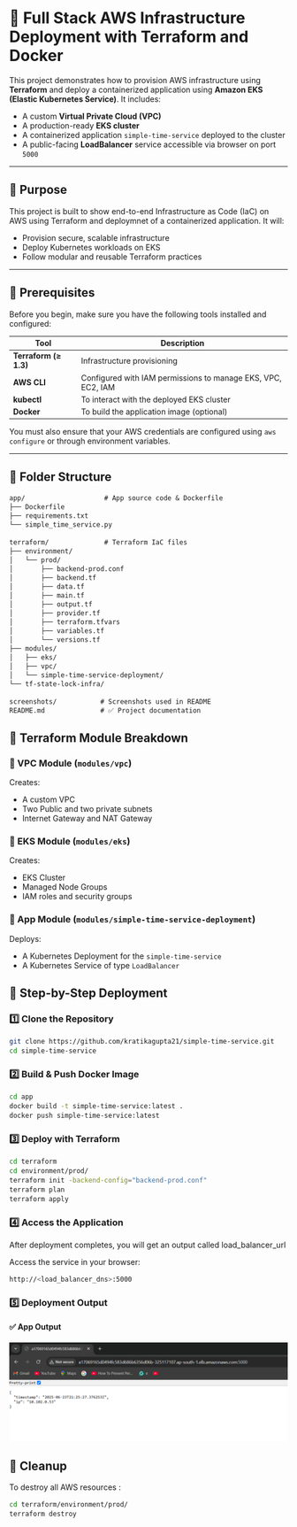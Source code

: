 # 🚀 Full Stack AWS Infrastructure Deployment with Terraform and Docker

This project demonstrates how to provision AWS infrastructure using **Terraform** and deploy a containerized application using **Amazon EKS (Elastic Kubernetes Service)**. It includes:

- A custom **Virtual Private Cloud (VPC)**
- A production-ready **EKS cluster**
- A containerized application `simple-time-service` deployed to the cluster
- A public-facing **LoadBalancer** service accessible via browser on port `5000`

---

## 📌 Purpose

This project is built to show end-to-end Infrastructure as Code (IaC) on AWS using Terraform and deploymnet of a containerized application. It will:

- Provision secure, scalable infrastructure
- Deploy Kubernetes workloads on EKS
- Follow modular and reusable Terraform practices

---

## 🧰 Prerequisites

Before you begin, make sure you have the following tools installed and configured:

| Tool | Description |
|------|-------------|
| **Terraform (≥ 1.3)** | Infrastructure provisioning |
| **AWS CLI** | Configured with IAM permissions to manage EKS, VPC, EC2, IAM |
| **kubectl** | To interact with the deployed EKS cluster |
| **Docker** | To build the application image (optional) |

You must also ensure that your AWS credentials are configured using `aws configure` or through environment variables.

---

## 📁 Folder Structure

```
app/                    # App source code & Dockerfile
├── Dockerfile
├── requirements.txt
└── simple_time_service.py

terraform/              # Terraform IaC files
├── environment/
│   └── prod/
│       ├── backend-prod.conf
│       ├── backend.tf
│       ├── data.tf
│       ├── main.tf
│       ├── output.tf
│       ├── provider.tf
│       ├── terraform.tfvars
│       ├── variables.tf
│       └── versions.tf
├── modules/
│   ├── eks/
│   ├── vpc/
│   └── simple-time-service-deployment/
└── tf-state-lock-infra/

screenshots/           # Screenshots used in README
README.md              # ✅ Project documentation
```


## 🧱 Terraform Module Breakdown

### 🔹 VPC Module (`modules/vpc`)
Creates:
- A custom VPC
- Two Public and two private subnets
- Internet Gateway and NAT Gateway

### 🔹 EKS Module (`modules/eks`)
Creates:
- EKS Cluster
- Managed Node Groups
- IAM roles and security groups

### 🔹 App Module (`modules/simple-time-service-deployment`)
Deploys:
- A Kubernetes Deployment for the `simple-time-service`
- A Kubernetes Service of type `LoadBalancer`


## 🚀 Step-by-Step Deployment

### 1️⃣ Clone the Repository
 
```bash 
git clone https://github.com/kratikagupta21/simple-time-service.git
cd simple-time-service 
```

### 2️⃣ Build & Push Docker Image

```bash 
cd app
docker build -t simple-time-service:latest .
docker push simple-time-service:latest
```

### 3️⃣ Deploy with Terraform

```bash 
cd terraform
cd environment/prod/
terraform init -backend-config="backend-prod.conf"
terraform plan
terraform apply
```

### 4️⃣ Access the Application 

After deployment completes, you will get an output called load_balancer_url

Access the service in your browser:

```bash
http://<load_balancer_dns>:5000
```

### 5️⃣ Deployment Output

#### ✅ App Output
![App Output](screenshots/app-output.png)

## 📌 Cleanup

To destroy all AWS resources :

```bash 
cd terraform/environment/prod/
terraform destroy
```